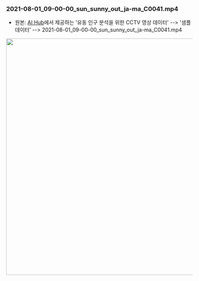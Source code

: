 


### 2021-08-01_09-00-00_sun_sunny_out_ja-ma_C0041.mp4
- 원본: [AI Hub](https://aihub.or.kr/)에서 제공하는 '유동 인구 분석을 위한 CCTV 영상 데이터' --> '샘플 데이터' --> 2021-08-01_09-00-00_sun_sunny_out_ja-ma_C0041.mp4
</p>
<p align='center'>   
    <img src='https://github.com/secutron/TesTime/assets/1733748/f34621a5-6aaa-4e7c-a7de-074c390c5903' width="640"/>
</p>

